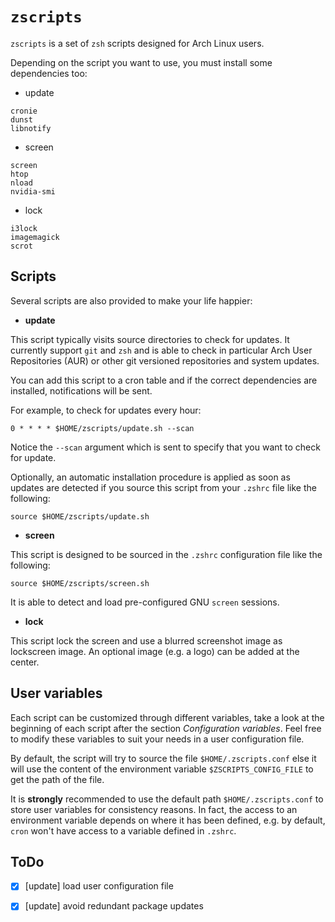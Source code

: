 # `zscripts`

`zscripts` is a set of `zsh` scripts designed for Arch Linux users.

Depending on the script you want to use, you must install some dependencies too:
- update
```
cronie
dunst
libnotify
```

- screen
```
screen
htop
nload
nvidia-smi
```

- lock
```
i3lock
imagemagick
scrot
```

Scripts
-------
Several scripts are also provided to make your life happier:

- **update**

This script typically visits source directories to check for updates. It currently support `git` and `zsh`
and is able to check in particular Arch User Repositories (AUR) or other git versioned repositories and
system updates.

You can add this script to a cron table and if the correct dependencies are installed, notifications
will be sent.

For example, to check for updates every hour:

`0 * * * * $HOME/zscripts/update.sh --scan`

Notice the `--scan` argument which is sent to specify that you want to check for update.

Optionally, an automatic installation procedure is applied as soon as updates are detected
if you source this script from your `.zshrc` file like the following:

`source $HOME/zscripts/update.sh`

- **screen**

This script is designed to be sourced in the `.zshrc` configuration file like the following:

`source $HOME/zscripts/screen.sh`

It is able to detect and load pre-configured GNU `screen` sessions.

- **lock**

This script lock the screen and use a blurred screenshot image as lockscreen image. An optional image
(e.g. a logo) can be added at the center.

User variables
--------------

Each script can be customized through different variables, take a look at the beginning of each script
after the section *Configuration variables*. Feel free to modify these variables to suit your needs
in a user configuration file.

By default, the script will try to source the file `$HOME/.zscripts.conf` else it will use the content
of the environment variable `$ZSCRIPTS_CONFIG_FILE` to get the path of the file.

It is **strongly** recommended to use the default path `$HOME/.zscripts.conf` to store user variables
for consistency reasons. In fact, the access to an environment variable depends on where it has been
defined, e.g. by default, `cron` won't have access to a variable defined in `.zshrc`.

ToDo
----
- [x] [update] load user configuration file
- [x] [update] avoid redundant package updates

